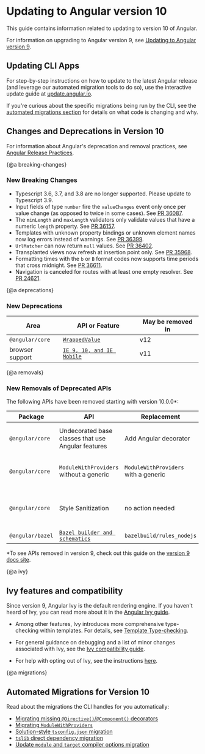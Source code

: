 # Updating to Angular version 10

This guide contains information related to updating to version 10 of Angular.

<div class="alert is-helpful">

For information on upgrading to Angular version 9, see [Updating to Angular version 9](https://v9.angular.io/guide/updating-to-version-9).

</div>

## Updating CLI Apps

For step-by-step instructions on how to update to the latest Angular release (and leverage our automated migration tools to do so), use the interactive update guide at [update.angular.io](https://update.angular.io).

If you're curious about the specific migrations being run by the CLI, see the [automated migrations section](#migrations) for details on what code is changing and why.

## Changes and Deprecations in Version 10

<div class="alert is-helpful">

   For information about Angular's deprecation and removal practices, see [Angular Release Practices](guide/releases#deprecation-practices "Angular Release Practices: Deprecation practices").

</div>

{@a breaking-changes}
### New Breaking Changes

* Typescript 3.6, 3.7, and 3.8 are no longer supported. Please update to Typescript 3.9.
* Input fields of type `number` fire the `valueChanges` event only once per value change (as opposed to twice in some cases). See [PR 36087](https://github.com/angular/angular/pull/36087).
* The `minLength` and `maxLength` validators only validate values that have a numeric `length` property. See [PR 36157](https://github.com/angular/angular/pull/36157).
* Templates with unknown property bindings or unknown element names now log errors instead of warnings. See [PR 36399](https://github.com/angular/angular/pull/36399).
* `UrlMatcher` can now return `null` values. See [PR 36402](https://github.com/angular/angular/pull/36402).
* Transplanted views now refresh at insertion point only. See [PR 35968](https://github.com/angular/angular/pull/35968).
* Formatting times with the `b` or `B` format codes now supports time periods that cross midnight. See [PR 36611](https://github.com/angular/angular/pull/36611).
* Navigation is canceled for routes with at least one empty resolver. See [PR 24621](https://github.com/angular/angular/pull/24621).

{@a deprecations}
### New Deprecations

| Area                          | API or Feature                                                                 | May be removed in |
| ----------------------------- | ---------------------------------------------------------------------------    | ----------------- |
| `@angular/core`               | [`WrappedValue`](guide/deprecations#wrapped-value)                                     | <!--v10--> v12 |
| browser support               | [`IE 9, 10, and IE Mobile`](guide/deprecations#ie-9-10-and-ie-mobile-support) | <!--v10--> v11 |


{@a removals}
### New Removals of Deprecated APIs

The following APIs have been removed starting with version 10.0.0*:

| Package          | API            | Replacement | Notes |
| ---------------- | -------------- | ----------- | ----- |
| `@angular/core`  | Undecorated base classes that use Angular features | Add Angular decorator | See [migration guide](guide/migration-undecorated-classes) for more info |
| `@angular/core`  | `ModuleWithProviders` without a generic             | `ModuleWithProviders` with a generic | See [migration guide](guide/migration-module-with-providers) for more info |
| `@angular/core`  | Style Sanitization | no action needed | See [style sanitization API removal](/guide/deprecations#style-sanitization) for more info
| `@angular/bazel` | [`Bazel builder and schematics`](guide/deprecations#bazelbuilder) | `bazelbuild/rules_nodejs` | [More info](https://github.com/angular/angular/tree/10.0.x/packages/bazel/src/schematics) |


*To see APIs removed in version 9, check out this guide on the [version 9 docs site](https://v9.angular.io/guide/deprecations#removed).

{@a ivy}

## Ivy features and compatibility

Since version 9, Angular Ivy is the default rendering engine. If you haven't heard of Ivy, you can read more about it in the [Angular Ivy guide](guide/ivy).

* Among other features, Ivy introduces more comprehensive type-checking within templates. For details, see [Template Type-checking](guide/template-typecheck).

* For general guidance on debugging and a list of minor changes associated with Ivy, see the [Ivy compatibility guide](guide/ivy-compatibility).

* For help with opting out of Ivy, see the instructions [here](guide/ivy#opting-out-of-angular-ivy).

{@a migrations}
## Automated Migrations for Version 10

Read about the migrations the CLI handles for you automatically:

* [Migrating missing `@Directive()`/`@Component()` decorators](guide/migration-undecorated-classes)
* [Migrating `ModuleWithProviders`](guide/migration-module-with-providers)
* [Solution-style `tsconfig.json` migration](guide/migration-solution-style-tsconfig)
* [`tslib` direct dependency migration](guide/migration-update-libraries-tslib)
* [Update `module` and `target` compiler options migration](guide/migration-update-module-and-target-compiler-options)
